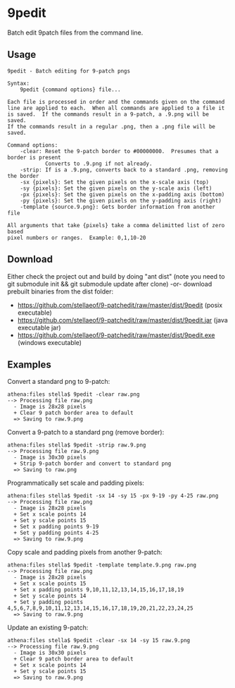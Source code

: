 9pedit
======
Batch edit 9patch files from the command line.

Usage
-----
	9pedit - Batch editing for 9-patch pngs

	Syntax:
		9pedit {command options} file...
	
	Each file is processed in order and the commands given on the command
	line are applied to each.  When all commands are applied to a file it
	is saved.  If the commands result in a 9-patch, a .9.png will be saved.
	If the commands result in a regular .png, then a .png file will be saved.

	Command options:
		-clear: Reset the 9-patch border to #00000000.  Presumes that a border is present
				Converts to .9.png if not already.
		-strip: If is a .9.png, converts back to a standard .png, removing the border
		-sx {pixels}: Set the given pixels on the x-scale axis (top)
		-sy {pixels}: Set the given pixels on the y-scale axis (left)
		-px {pixels}: Set the given pixels on the x-padding axis (bottom)
		-py {pixels}: Set the given pixels on the y-padding axis (right)
		-template {source.9.png}: Gets border information from another file
	
	All arguments that take {pixels} take a comma delimitted list of zero based
	pixel numbers or ranges.  Example: 0,1,10-20

Download
--------
Either check the project out and build by doing "ant dist" (note you need to git submodule init && git submodule update
after clone) -or- download prebuilt binaries from the dist folder:

* https://github.com/stellaeof/9-patchedit/raw/master/dist/9pedit (posix executable)
* https://github.com/stellaeof/9-patchedit/raw/master/dist/9pedit.jar (java executable jar)
* https://github.com/stellaeof/9-patchedit/raw/master/dist/9pedit.exe (windows executable)


Examples
--------
Convert a standard png to 9-patch:

	athena:files stella$ 9pedit -clear raw.png 
	--> Processing file raw.png
	  - Image is 28x28 pixels
	  + Clear 9 patch border area to default
	  => Saving to raw.9.png
	
Convert a 9-patch to a standard png (remove border):

	athena:files stella$ 9pedit -strip raw.9.png
	--> Processing file raw.9.png
	  - Image is 30x30 pixels
	  + Strip 9-patch border and convert to standard png
	  => Saving to raw.png

Programmatically set scale and padding pixels:

	athena:files stella$ 9pedit -sx 14 -sy 15 -px 9-19 -py 4-25 raw.png
	--> Processing file raw.png
	  - Image is 28x28 pixels
	  + Set x scale points 14
	  + Set y scale points 15
	  + Set x padding points 9-19
	  + Set y padding points 4-25
	  => Saving to raw.9.png	

Copy scale and padding pixels from another 9-patch:

	athena:files stella$ 9pedit -template template.9.png raw.png
	--> Processing file raw.png
	  - Image is 28x28 pixels
	  + Set x scale points 15
	  + Set x padding points 9,10,11,12,13,14,15,16,17,18,19
	  + Set y scale points 14
	  + Set y padding points 4,5,6,7,8,9,10,11,12,13,14,15,16,17,18,19,20,21,22,23,24,25
	  => Saving to raw.9.png
	
Update an existing 9-patch:

	athena:files stella$ 9pedit -clear -sx 14 -sy 15 raw.9.png
	--> Processing file raw.9.png
	  - Image is 30x30 pixels
	  + Clear 9 patch border area to default
	  + Set x scale points 14
	  + Set y scale points 15
	  => Saving to raw.9.png	
	
	